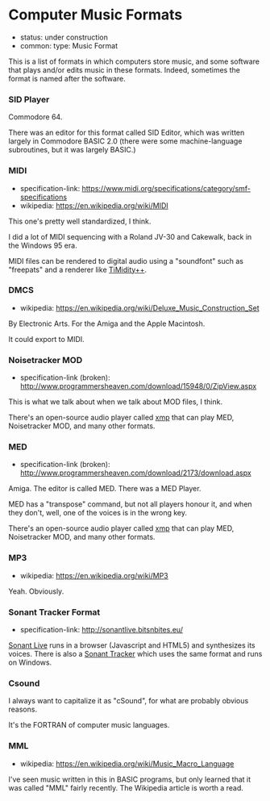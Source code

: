 Computer Music Formats
======================

*   status: under construction
*   common: type: Music Format

This is a list of formats in which computers store music, and some software that
plays and/or edits music in these formats.  Indeed, sometimes the format is
named after the software.

### SID Player

Commodore 64.

There was an editor for this format called SID Editor, which was written largely
in Commodore BASIC 2.0 (there were some machine-language subroutines, but it was
largely BASIC.)

### MIDI

*   specification-link: https://www.midi.org/specifications/category/smf-specifications
*   wikipedia: https://en.wikipedia.org/wiki/MIDI

This one's pretty well standardized, I think.

I did a lot of MIDI sequencing with a Roland JV-30 and Cakewalk, back in the Windows 95 era.

MIDI files can be rendered to digital audio using a "soundfont" such as "freepats" and a
renderer like [TiMidity++][].

[TiMidity++]: http://timidity.sourceforge.net/

### DMCS

*   wikipedia: https://en.wikipedia.org/wiki/Deluxe_Music_Construction_Set

By Electronic Arts.  For the Amiga and the Apple Macintosh.

It could export to MIDI.

### Noisetracker MOD

*   specification-link (broken): http://www.programmersheaven.com/download/15948/0/ZipView.aspx

This is what we talk about when we talk about MOD files, I think.

There's an open-source audio player called [xmp][] that can play MED, Noisetracker MOD,
and many other formats.

[xmp]: http://xmp.sourceforge.net/

### MED

*   specification-link (broken): http://www.programmersheaven.com/download/2173/download.aspx

Amiga.  The editor is called MED.  There was a MED Player.

MED has a "transpose" command, but not all players honour it, and when they don't,
well, one of the voices is in the wrong key.

There's an open-source audio player called [xmp][] that can play MED, Noisetracker MOD,
and many other formats.

[xmp]: http://xmp.sourceforge.net/

### MP3

*   wikipedia: https://en.wikipedia.org/wiki/MP3

Yeah.  Obviously.

### Sonant Tracker Format

*   specification-link: http://sonantlive.bitsnbites.eu/

[Sonant Live][] runs in a browser (Javascript and HTML5) and synthesizes its voices.
There is also a [Sonant Tracker][] which uses the same format and runs on Windows.

[Sonant Tracker]: http://www.pouet.net/prod.php?which=53615
[Sonant Live]: http://sonantlive.bitsnbites.eu/

### Csound

I always want to capitalize it as "cSound", for what are probably obvious reasons.

It's the FORTRAN of computer music languages.

### MML

*   wikipedia: https://en.wikipedia.org/wiki/Music_Macro_Language

I've seen music written in this in BASIC programs, but only learned that it was
called "MML" fairly recently.  The Wikipedia article is worth a read.
